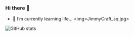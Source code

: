 ### Hi there 👋
- 🌱 I’m currently learning life... <img=JimmyCraft_sq.jpg><br>

<!--
**jmysu/jmysu** is a ✨ _special_ ✨ repository because its `README.md` (this file) appears on your GitHub profile.

Here are some ideas to get you started:

- 🔭 I’m currently working on ...
- 🌱 I’m currently learning ...
- 👯 I’m looking to collaborate on ...
- 🤔 I’m looking for help with ...
- 💬 Ask me about ...
- 📫 How to reach me: ...
- 😄 Pronouns: ...
- ⚡ Fun fact: ...
-->

![ GitHub stats](https://github-readme-stats.vercel.app/api?username=jmysu&show_icons=true&theme=dark)
